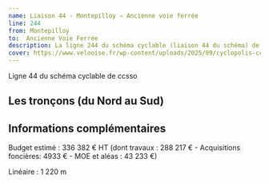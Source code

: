 ```yaml
---
name: Liaison 44 - Montepilloy – Ancienne voie ferrée
line: 244
from: Montepilloy
to:  Ancienne Voie Ferrée 
description: La ligne 244 du schéma cyclable (liaison 44 du schéma) de ccsso reliera Montepilloy à Ancienne Voie Ferrée 
cover: https://www.velooise.fr/wp-content/uploads/2025/09/cyclopolis-ccsso-244.jpg
---
```

Ligne 44 du schéma cyclable de ccsso
## Les tronçons (du Nord au Sud)

## Informations complémentaires

Budget estimé : 336 382 € HT (dont travaux : 288 217 € - Acquisitions foncières: 4933 € - MOE et aléas : 43 233 €)

Linéaire : 1 220 m

